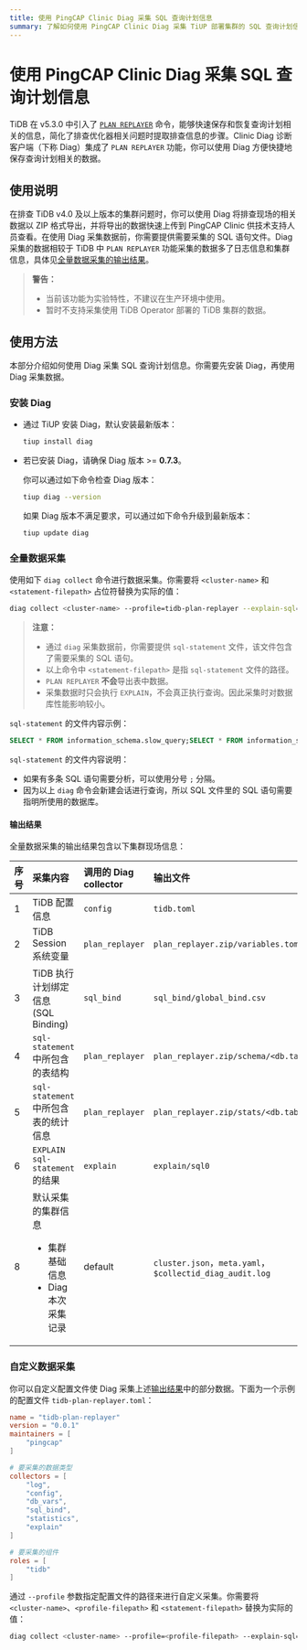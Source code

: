 ```yaml
---
title: 使用 PingCAP Clinic Diag 采集 SQL 查询计划信息
summary: 了解如何使用 PingCAP Clinic Diag 采集 TiUP 部署集群的 SQL 查询计划信息。
---
```


# 使用 PingCAP Clinic Diag 采集 SQL 查询计划信息

TiDB 在 v5.3.0 中引入了 [`PLAN REPLAYER`](/sql-plan-replayer.md) 命令，能够快速保存和恢复查询计划相关的信息，简化了排查优化器相关问题时提取排查信息的步骤。Clinic Diag 诊断客户端（下称 Diag）集成了 `PLAN REPLAYER` 功能，你可以使用 Diag 方便快捷地保存查询计划相关的数据。

## 使用说明

在排查 TiDB v4.0 及以上版本的集群问题时，你可以使用 Diag 将排查现场的相关数据以 ZIP 格式导出，并将导出的数据快速上传到 PingCAP Clinic 供技术支持人员查看。在使用 Diag 采集数据前，你需要提供需要采集的 SQL 语句文件。Diag 采集的数据相较于 TiDB 中 `PLAN REPLAYER` 功能采集的数据多了日志信息和集群信息，具体见[全量数据采集的输出结果](#输出结果)。

> **警告：**
>
> - 当前该功能为实验特性，不建议在生产环境中使用。
> - 暂时不支持采集使用 TiDB Operator 部署的 TiDB 集群的数据。

## 使用方法

本部分介绍如何使用 Diag 采集 SQL 查询计划信息。你需要先安装 Diag，再使用 Diag 采集数据。

### 安装 Diag

- 通过 TiUP 安装 Diag，默认安装最新版本：

    ```bash
    tiup install diag
    ```

- 若已安装 Diag，请确保 Diag 版本 >= **0.7.3**。

    你可以通过如下命令检查 Diag 版本：

    ```bash
    tiup diag --version
    ```

    如果 Diag 版本不满足要求，可以通过如下命令升级到最新版本：

    ```bash
    tiup update diag
    ```

### 全量数据采集

使用如下 `diag collect` 命令进行数据采集。你需要将 `<cluster-name>` 和 `<statement-filepath>` 占位符替换为实际的值：

```bash
diag collect <cluster-name> --profile=tidb-plan-replayer --explain-sql=<statement-filepath>
```

> **注意：**
>
> - 通过 `diag` 采集数据前，你需要提供 `sql-statement` 文件，该文件包含了需要采集的 SQL 语句。
> - 以上命令中 `<statement-filepath>` 是指 `sql-statement` 文件的路径。
> - `PLAN REPLAYER` **不会**导出表中数据。
> - 采集数据时只会执行 `EXPLAIN`，不会真正执行查询。因此采集时对数据库性能影响较小。

`sql-statement` 的文件内容示例：

```sql
SELECT * FROM information_schema.slow_query;SELECT * FROM information_schema.statements_summary
```

`sql-statement` 的文件内容说明：

- 如果有多条 SQL 语句需要分析，可以使用分号 `;` 分隔。
- 因为以上 `diag` 命令会新建会话进行查询，所以 SQL 文件里的 SQL 语句需要指明所使用的数据库。

#### 输出结果

全量数据采集的输出结果包含以下集群现场信息：

| 序号 | 采集内容 | 调用的 Diag collector | 输出文件 |
| :--- | :--- | :--- | :--- |
| 1 | TiDB 配置信息 | `config` | `tidb.toml` |
| 2 | TiDB Session 系统变量 | `plan_replayer` | `plan_replayer.zip/variables.toml` |
| 3 | TiDB 执行计划绑定信息 (SQL Binding) | `sql_bind` | `sql_bind/global_bind.csv` |
| 4 | `sql-statement` 中所包含的表结构 | `plan_replayer` | `plan_replayer.zip/schema/<db.table>.schema.txt` |
| 5 | `sql-statement` 中所包含表的统计信息 | `plan_replayer` | `plan_replayer.zip/stats/<db.table>.json` |
| 6 | `EXPLAIN sql-statement` 的结果 | `explain` | `explain/sql0` |
| 8 | 默认采集的集群信息<ul><li>集群基础信息</li><li>Diag 本次采集记录</li></ul> | default | `cluster.json`，`meta.yaml`，`$collectid_diag_audit.log` |

### 自定义数据采集

你可以自定义配置文件使 Diag 采集上述[输出结果](#输出结果)中的部分数据。下面为一个示例的配置文件 `tidb-plan-replayer.toml`：

```toml
name = "tidb-plan-replayer"
version = "0.0.1"
maintainers = [
    "pingcap"
]

# 要采集的数据类型
collectors = [
    "log",
    "config",
    "db_vars",
    "sql_bind",
    "statistics",
    "explain"
]

# 要采集的组件
roles = [
    "tidb"
]
```

通过 `--profile` 参数指定配置文件的路径来进行自定义采集。你需要将 `<cluster-name>`、`<profile-filepath>` 和 `<statement-filepath>` 替换为实际的值：

```bash
diag collect <cluster-name> --profile=<profile-filepath> --explain-sql=<statement-filepath>
```
